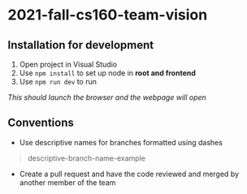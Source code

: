 # 2021-fall-cs160-team-vision
## Installation for development
1. Open project in Visual Studio
2. Use `npm install` to set up node in **root and frontend**
3. Use `npm run dev` to run

*This should launch the browser and the webpage will open*

## Conventions
- Use descriptive names for branches formatted using dashes
> descriptive-branch-name-example
- Create a pull request and have the code reviewed and merged by another member of the team
